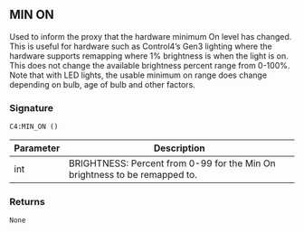 ## MIN ON

Used to inform the proxy that the hardware minimum On level has changed.  This is useful for hardware such as Control4’s Gen3 lighting where the hardware supports remapping where 1% brightness is when the light is on.  This does not change the available brightness percent range from 0-100%.  Note that with LED lights, the  usable minimum on range does change depending on bulb, age of bulb and other factors.  

### Signature

`C4:MIN_ON ()`


| Parameter | Description |
| --- | --- |
| int | BRIGHTNESS: Percent from 0-99 for the Min On brightness to be remapped to. |


### Returns

`None`